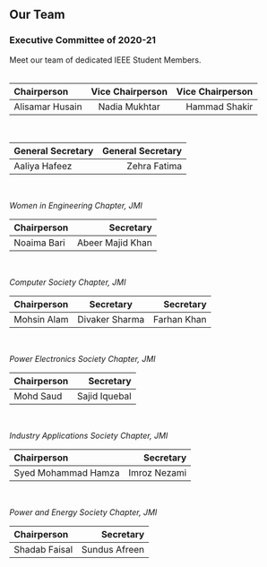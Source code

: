 ## Our Team
### Executive Committee of 2020-21
Meet our team of dedicated IEEE Student Members.
<br><br>

| **Chairperson**  | **Vice Chairperson** | **Vice Chairperson** |
| :--------------- | :------------------: | -------------------: |
| Alisamar Husain  | Nadia Mukhtar        | Hammad Shakir        |

<br>

| **General Secretary** | **General Secretary** |
| :-------------------- | --------------------: |
| Aaliya Hafeez         | Zehra Fatima          |

<br>

*Women in Engineering Chapter, JMI*

| **Chairperson**  | **Secretary**    |
| :--------------- | ---------------: |
| Noaima Bari      | Abeer Majid Khan |

<br>

*Computer Society Chapter, JMI*

| **Chairperson**  | **Secretary**    | **Secretary**    |
| :--------------- | :--------------: | ---------------: |
| Mohsin Alam      | Divaker Sharma   | Farhan Khan      |

<br>

*Power Electronics Society Chapter, JMI*

| **Chairperson**  | **Secretary**    |
| :--------------- | ---------------: |
| Mohd Saud        | Sajid Iquebal    |

<br>

*Industry Applications Society Chapter, JMI*

| **Chairperson**     | **Secretary**    |
| :------------------ | ---------------: |
| Syed Mohammad Hamza | Imroz Nezami     |

<br>

*Power and Energy Society Chapter, JMI*

| **Chairperson**  | **Secretary**    |
| :--------------- | ---------------: |
| Shadab Faisal    | Sundus Afreen    |
